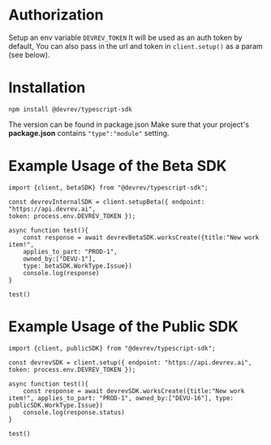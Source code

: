 # Authorization

Setup an env variable `DEVREV_TOKEN` It will be used as an auth token by default, You can also pass in the url and token in `client.setup()` as a param (see below).

# Installation

```
npm install @devrev/typescript-sdk
```
The version can be found in package.json
Make sure that your project's **package.json** contains `"type":"module"` setting.

# Example Usage of the Beta SDK

```
import {client, betaSDK} from "@devrev/typescript-sdk";

const devrevInternalSDK = client.setupBeta({ endpoint: "https://api.devrev.ai",
token: process.env.DEVREV_TOKEN });

async function test(){
    const response = await devrevBetaSDK.worksCreate({title:"New work item!",
    applies_to_part: "PROD-1",
    owned_by:["DEVU-1"],
    type: betaSDK.WorkType.Issue})
    console.log(response)
}

test()

```

# Example Usage of the Public SDK

```
import {client, publicSDK} from "@devrev/typescript-sdk";

const devrevSDK = client.setup({ endpoint: "https://api.devrev.ai", token: process.env.DEVREV_TOKEN });

async function test(){
    const response = await devrevSDK.worksCreate({title:"New work item!", applies_to_part: "PROD-1", owned_by:["DEVU-16"], type: publicSDK.WorkType.Issue})
    console.log(response.status)
}

test()
```
